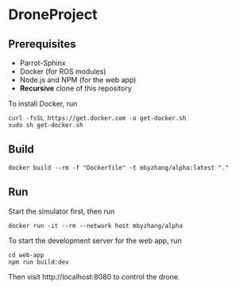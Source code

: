 # DroneProject

## Prerequisites

* Parrot-Sphinx
* Docker (for ROS modules)
* Node.js and NPM (for the web app)
* **Recursive** clone of this repository

To install Docker, run

```
curl -fsSL https://get.docker.com -o get-docker.sh
sudo sh get-docker.sh
```

## Build

```
docker build --rm -f "Dockerfile" -t mbyzhang/alpha:latest "."
```

## Run

Start the simulator first, then run

```
docker run -it --rm --network host mbyzhang/alpha
```

To start the development server for the web app, run

```
cd web-app
npm run build:dev
```

Then visit http://localhost:8080 to control the drone.
